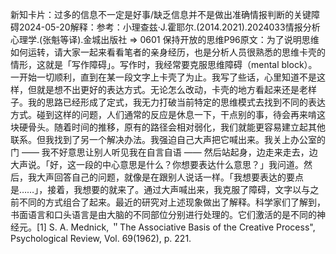 

新知卡片：过多的信息不一定是好事/缺乏信息并不是做出准确情报判断的关键障碍2024-05-20解释：参考：小理查兹·J.霍耶尔.(2014.2021).2024033情报分析心理学.(张魁等译).金城出版社 => 0601 保持开放的思维P96原文：为了说明思维如何运转，请大家一起来看看笔者的亲身经历，也是分析人员很熟悉的思维卡壳的情形，这就是「写作障碍」。写作时，我经常要克服思维障碍（mental block）。一开始一切顺利，直到在某一段文字上卡壳了为止。我写了些话，心里知道不是这样，但就是想不出更好的表达方式。无论怎么改动，卡壳的地方看起来还是老样子。我的思路已经形成了定式，我无力打破当前特定的思维模式去找到不同的表达方式。碰到这样的问题，人们通常的反应是休息一下，干点别的事，待会再来啃这块硬骨头。随着时间的推移，原有的路径会相对弱化，我们就能更容易建立起其他联系。但我找到了另一个解决办法。我强迫自己大声把它喊出来。我关上办公室的门 —— 我不好意思让别人听见我在自言自语 —— 然后站起身，边走来走去，边大声说。「好，这一段的中心意思是什么？你想要表达什么意思？」我问道。然后，我大声回答自己的问题，就像是在跟别人说话一样。「我想要表达的要点是……」，接着，我想要的就来了。通过大声喊出来，我克服了障碍，文字以与之前不同的方式组合了起来。最近的研究对上述现象做出了解释。科学家们了解到，书面语言和口头语言是由大脑的不同部位分别进行处理的。它们激活的是不同的神经元。[1] S. A. Mednick, ＂The Associative Basis of the Creative Process", Psychological Review, Vol. 69(1962), p. 221.